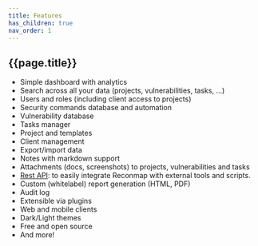```yaml
---
title: Features
has_children: true
nav_order: 1
---
```


## {{page.title}}

- Simple dashboard with analytics
- Search across all your data (projects, vulnerabilities, tasks, ...)
- Users and roles (including client access to projects)
- Security commands database and automation
- Vulnerability database
- Tasks manager
- Project and templates
- Client management
- Export/import data
- Notes with markdown support
- Attachments (docs, screenshots) to projects, vulnerabilities and tasks
- [Rest API](https://api.reconmap.org/docs/): to easily integrate Reconmap with external tools and scripts.
- Custom (whitelabel) report generation (HTML, PDF)
- Audit log
- Extensible via plugins
- Web and mobile clients
- Dark/Light themes
- Free and open source
- And more!